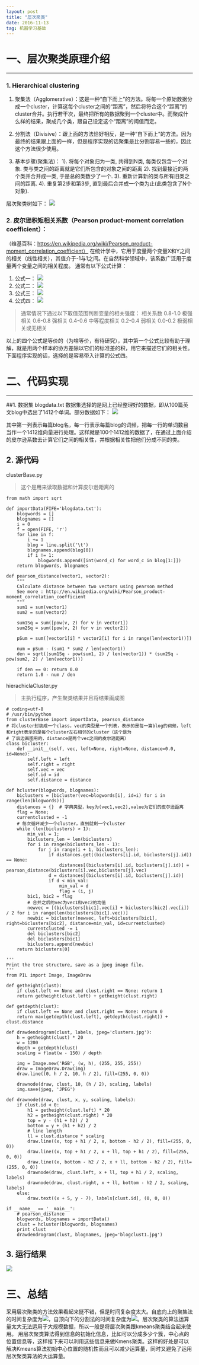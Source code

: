 ```yaml
---
layout: post
title: "层次聚类"
date: 2016-11-13   
tag: 机器学习基础 
---
```



# 一、层次聚类原理介绍
***
### 1. Hierarchical clustering
1. 聚集法（Agglomerative）：这是一种“自下而上”的方法。将每一个原始数据分成一个cluster，计算这每个cluster之间的“距离”，然后将符合这个“距离”的cluster合并。执行若干次，最终把所有的数据聚到一个cluster中。而聚成什么样的结果，聚成几个类，跟自己设定这个“距离”的阈值而定。

2. 分割法（Divisive）：跟上面的方法恰好相反，是一种“自下而上”的方法。因为最终的结果跟上面的一样，但是程序实现的话聚集是比分割容易一些的，因此这个方法很少使用。

3.  基本步骤(聚集法)：
1). 将每个对象归为一类, 共得到N类, 每类仅包含一个对象. 类与类之间的距离就是它们所包含的对象之间的距离
2). 找到最接近的两个类并合并成一类, 于是总的类数少了一个.
3). 重新计算新的类与所有旧类之间的距离.
4). 重复第2步和第3步, 直到最后合并成一个类为止(此类包含了N个对象).

层次聚类树如下：
![](index_files/0.47446637344546616.png)

### 2. 皮尔逊积矩相关系数（Pearson product-moment correlation coefficient）：
（维基百科：https://en.wikipedia.org/wiki/Pearson_product-moment_correlation_coefficient）
在统计学中，它用于度量两个变量X和Y之间的相关（线性相关），其值介于-1与1之间。在自然科学领域中，该系数广泛用于度量两个变量之间的相关程度。
通常有以下公式计算：
1. 公式一：
![](index_files/0.20730920298956335.png)
2. 公式二：
![](index_files/0.7603549757041037.png)
3. 公式三：
![](index_files/0.08565115369856358.png)
4. 公式四：
![](index_files/0.43511082069016993.png)

> 通常情况下通过以下取值范围判断变量的相关强度：
相关系数     0.8-1.0     极强相关
                 0.6-0.8     强相关
                 0.4-0.6     中等程度相关
                 0.2-0.4     弱相关
                 0.0-0.2     极弱相关或无相关

以上的四个公式是等价的（为啥等价，有待研究），其中第一个公式比较有助于理解，就是用两个样本的协方差除以它们的标准差的积，用它来描述它们的相关性。下面程序实现的话，选择的是容易带入计算的公式四。
# 二、代码实现
***
##1. 数据集
blogdata.txt
数据集选择的是网上已经整理好的数据，即从100篇英文blog中选出了1412个单词。部分数据如下：
![](index_files/8dbb6b37-a22d-4f13-a2c4-8c12a4312f5b.png)
 
其中第一列表示每篇blog名，每一行表示每篇blog的词频，把每一行的单词数目当作一个1412维向量进行处理。这样就是100个1412维的数据了，在通过上面介绍的皮尔逊系数去计算它们之间的相关性，并根据相关性把他们分成不同的类。
## 2. 源代码
clusterBase.py
> 这个是用来读取数据和计算皮尔逊距离的

```
from math import sqrt

def importData(FIFE='blogdata.txt'):
    blogwords = []
    blognames = []
    i = 0
    f = open(FIFE, 'r')
    for line in f:
        i += 1
        blog = line.split('\t')
        blognames.append(blog[0])
        if i != 1:
            blogwords.append([int(word_c) for word_c in blog[1:]])
    return blogwords, blognames

def pearson_distance(vector1, vector2):
    """
    Calculate distance between two vectors using pearson method
    See more : http://en.wikipedia.org/wiki/Pearson_product-moment_correlation_coefficient
    """
    sum1 = sum(vector1)
    sum2 = sum(vector2)
 
    sum1Sq = sum([pow(v, 2) for v in vector1])
    sum2Sq = sum([pow(v, 2) for v in vector2])
 
    pSum = sum([vector1[i] * vector2[i] for i in range(len(vector1))])
 
    num = pSum - (sum1 * sum2 / len(vector1))
    den = sqrt((sum1Sq - pow(sum1, 2) / len(vector1)) * (sum2Sq - pow(sum2, 2) / len(vector1)))
 
    if den == 0: return 0.0
    return 1.0 - num / den
```
hierachiclaCluster.py
> 主执行程序，产生聚类结果并且将结果画成图

```
# coding=utf-8
# /usr/bin/python
from clusterBase import importData, pearson_distance
# 将cluster封装成一个class，vec的类型是一个列表，表示的是每一篇blog的词频，left和right表示的是每个cluster左右相邻的cluster（这个是为
# 了后边画图用的，distance是两个vec之间的皮尔逊距离）
class bicluster:
    def __init__(self, vec, left=None, right=None, distance=0.0, id=None):
        self.left = left
        self.right = right
        self.vec = vec
        self.id = id
        self.distance = distance
 
def hcluster(blogwords, blognames):
    biclusters = [bicluster(vec=blogwords[i], id=i) for i in range(len(blogwords))]
    distances = {}  # 字典类型，key为(vec1,vec2),value为它们的皮尔逊距离
    flag = None;
    currentclusted = -1
    # 每次循环减少一个cluster，直到就剩一个cluster
    while (len(biclusters) > 1):
        min_val = 1;
        biclusters_len = len(biclusters)
        for i in range(biclusters_len - 1):
            for j in range(i + 1, biclusters_len):
                if distances.get((biclusters[i].id, biclusters[j].id)) == None:
                    distances[(biclusters[i].id, biclusters[j].id)] = pearson_distance(biclusters[i].vec,biclusters[j].vec)
                d = distances[(biclusters[i].id, biclusters[j].id)]
                if d < min_val:
                    min_val = d
                    flag = (i, j)
        bic1, bic2 = flag
        # 合并之后的vec为vec1和vec2的均值
        newvec = [(biclusters[bic1].vec[i] + biclusters[bic2].vec[i]) / 2 for i in range(len(biclusters[bic1].vec))]
        newbic = bicluster(newvec, left=biclusters[bic1], right=biclusters[bic2], distance=min_val, id=currentclusted)
        currentclusted -= 1
        del biclusters[bic2]
        del biclusters[bic1]
        biclusters.append(newbic)
    return biclusters[0]
 
'''
Print the tree structure, save as a jpeg image file.
'''
from PIL import Image, ImageDraw
 
def getheight(clust):
    if clust.left == None and clust.right == None: return 1
    return getheight(clust.left) + getheight(clust.right)
 
def getdepth(clust):
    if clust.left == None and clust.right == None: return 0
    return max(getdepth(clust.left), getdepth(clust.right)) + clust.distance
 
def drawdendrogram(clust, labels, jpeg='clusters.jpg'):
    h = getheight(clust) * 20
    w = 1200
    depth = getdepth(clust)
    scaling = float(w - 150) / depth
 
    img = Image.new('RGB', (w, h), (255, 255, 255))
    draw = ImageDraw.Draw(img)
    draw.line((0, h / 2, 10, h / 2), fill=(255, 0, 0))
 
    drawnode(draw, clust, 10, (h / 2), scaling, labels)
    img.save(jpeg, 'JPEG')
  
def drawnode(draw, clust, x, y, scaling, labels):
    if clust.id < 0:
        h1 = getheight(clust.left) * 20
        h2 = getheight(clust.right) * 20
        top = y - (h1 + h2) / 2
        bottom = y + (h1 + h2) / 2
        # line length
        ll = clust.distance * scaling
        draw.line((x, top + h1 / 2, x, bottom - h2 / 2), fill=(255, 0, 0))
        draw.line((x, top + h1 / 2, x + ll, top + h1 / 2), fill=(255, 0, 0))
        draw.line((x, bottom - h2 / 2, x + ll, bottom - h2 / 2), fill=(255, 0, 0))
        drawnode(draw, clust.left, x + ll, top + h1 / 2, scaling, labels)
        drawnode(draw, clust.right, x + ll, bottom - h2 / 2, scaling, labels)
    else:
        draw.text((x + 5, y - 7), labels[clust.id], (0, 0, 0))
 
if __name__ == '__main__':
    # pearson_distance
    blogwords, blognames = importData()
    clust = hcluster(blogwords, blognames)
    print clust
    drawdendrogram(clust, blognames, jpeg='blogclust1.jpg')
```              
## 3. 运行结果                     
![](index_files/blogclust.jpg)
 
# 三、总结
采用层次聚类的方法效果看起来挺不错，但是时间复杂度太大。自底向上的聚集法的时间复杂度为![](index_files/0.9553616745397449.png)，自顶向下的分割法的时间复杂度为![](index_files/0.13037372194230556.png)。层次聚类的算法运算量太大无法运用于大规模数据，所以一般是将层次聚类跟kmeans聚类结合起来使用。
用层次聚类算法得到信息的初始化信息，比如可以分成多少个簇，中心点的位置信息等，这样接下来可以利用这些信息来做Kmens聚类。这样的好处是可以解决Kmeans算法初始中心位置的随机性而且可以减少运算量，同时又避免了运用层次聚类算法的大运算量。